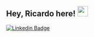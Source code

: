 ## Hey, Ricardo here!  <img src="https://media.giphy.com/media/hvRJCLFzcasrR4ia7z/giphy.gif" width="28px" height="28px">

[![Linkedin Badge](https://img.shields.io/badge/-Ricardo_Jiménez-blue?style=flat-square&logo=Linkedin&logoColor=white&link=https://www.linkedin.com/in/haany-ali)](https://www.linkedin.com/in/ricardo-jim%C3%A9nez-2591b3279/)
